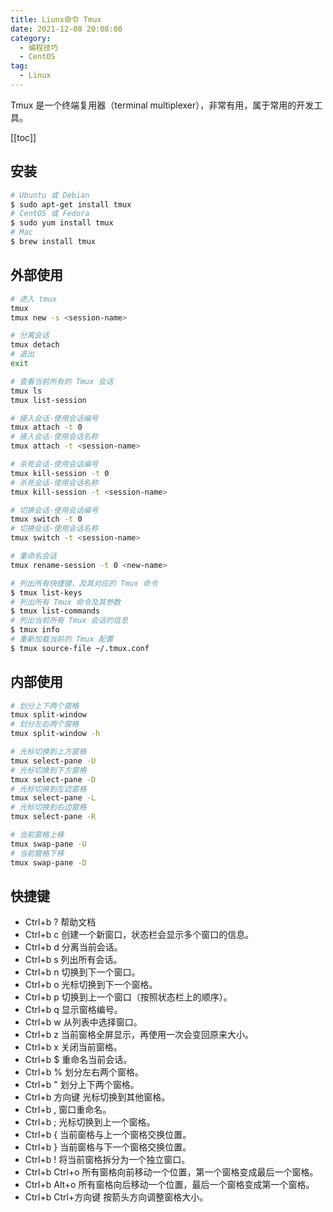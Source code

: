 ```yaml
---
title: Liunx命令 Tmux
date: 2021-12-08 20:08:00
category: 
  - 编程技巧
  - CentOS
tag: 
  - Linux
---
```


Tmux 是一个终端复用器（terminal multiplexer），非常有用，属于常用的开发工具。

<!-- more -->
[[toc]]

## 安装

```bash
# Ubuntu 或 Debian
$ sudo apt-get install tmux
# CentOS 或 Fedora
$ sudo yum install tmux
# Mac
$ brew install tmux
```

## 外部使用

```bash
# 进入 tmux
tmux
tmux new -s <session-name>

# 分离会话
tmux detach
# 退出
exit

# 查看当前所有的 Tmux 会话
tmux ls
tmux list-session

# 接入会话-使用会话编号
tmux attach -t 0
# 接入会话-使用会话名称
tmux attach -t <session-name>

# 杀死会话-使用会话编号
tmux kill-session -t 0
# 杀死会话-使用会话名称
tmux kill-session -t <session-name>

# 切换会话-使用会话编号
tmux switch -t 0
# 切换会话-使用会话名称
tmux switch -t <session-name>

# 重命名会话
tmux rename-session -t 0 <new-name>

# 列出所有快捷键，及其对应的 Tmux 命令
$ tmux list-keys
# 列出所有 Tmux 命令及其参数
$ tmux list-commands
# 列出当前所有 Tmux 会话的信息
$ tmux info
# 重新加载当前的 Tmux 配置
$ tmux source-file ~/.tmux.conf
```

## 内部使用

```bash
# 划分上下两个窗格
tmux split-window
# 划分左右两个窗格
tmux split-window -h

# 光标切换到上方窗格
tmux select-pane -U
# 光标切换到下方窗格
tmux select-pane -D
# 光标切换到左边窗格
tmux select-pane -L
# 光标切换到右边窗格
tmux select-pane -R

# 当前窗格上移
tmux swap-pane -U
# 当前窗格下移
tmux swap-pane -D
```

## 快捷键

- Ctrl+b ? 帮助文档
- Ctrl+b c 创建一个新窗口，状态栏会显示多个窗口的信息。
- Ctrl+b d 分离当前会话。
- Ctrl+b s 列出所有会话。
- Ctrl+b n 切换到下一个窗口。
- Ctrl+b o 光标切换到下一个窗格。
- Ctrl+b p 切换到上一个窗口（按照状态栏上的顺序）。
- Ctrl+b q 显示窗格编号。
- Ctrl+b w 从列表中选择窗口。
- Ctrl+b z 当前窗格全屏显示，再使用一次会变回原来大小。
- Ctrl+b x 关闭当前窗格。
- Ctrl+b $ 重命名当前会话。
- Ctrl+b % 划分左右两个窗格。
- Ctrl+b " 划分上下两个窗格。
- Ctrl+b 方向键 光标切换到其他窗格。
- Ctrl+b , 窗口重命名。
- Ctrl+b ; 光标切换到上一个窗格。
- Ctrl+b { 当前窗格与上一个窗格交换位置。
- Ctrl+b } 当前窗格与下一个窗格交换位置。
- Ctrl+b ! 将当前窗格拆分为一个独立窗口。
- Ctrl+b Ctrl+o 所有窗格向前移动一个位置，第一个窗格变成最后一个窗格。
- Ctrl+b Alt+o 所有窗格向后移动一个位置，最后一个窗格变成第一个窗格。
- Ctrl+b Ctrl+方向键 按箭头方向调整窗格大小。
